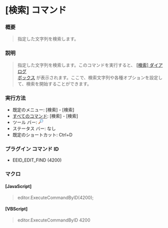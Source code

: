 # \[検索\] コマンド

### 概要

> 指定した文字列を検索します。

### 説明

> 指定した文字列を検索します。このコマンドを実行すると、 [\[検索\] ダイアログ \
> ボックス](../../dlg/find/index) が表示されます。ここで、検索文字列や各種オプションを設定して、検索を開始することができます。

### 実行方法

- 既定のメニュー: \[検索\] \- \[検索\]
- [すべてのコマンド](../../glossary/allcommands): \[検索\] \- \[検索\]
- ツール バー: ![](../../images/editfind.gif)
- ステータス バー: なし
- 既定のショートカット: Ctrl+D

### プラグイン コマンド ID

- EEID\_EDIT\_FIND (4200)

### マクロ

#### \[JavaScript\]

> editor.ExecuteCommandByID(4200);

#### \[VBScript\]

> editor.ExecuteCommandByID 4200

